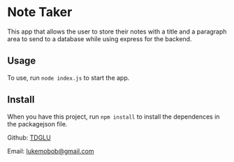 # Note Taker

This app that allows the user to store their notes with a title and a paragraph area to send to a database while using express for the backend. 

## Usage

To use, run `node index.js` to start the app.

## Install

When you have this project, run `npm install` to install the dependences in the packagejson file.

Github: [TDGLU](https://github.com/TDGLU)

Email: lukemobob@gmail.com